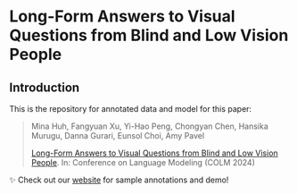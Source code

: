 # Long-Form Answers to Visual Questions from Blind and Low Vision People


## Introduction
This is the repository for annotated data and model for this paper: </br>

> Mina Huh, Fangyuan Xu, Yi-Hao Peng, Chongyan Chen, Hansika Murugu, Danna Gurari, Eunsol Choi, Amy Pavel
>
> [Long-Form Answers to Visual Questions from Blind and Low Vision People](). In: Conference on Language Modeling (COLM 2024)

✨ Check out our [website](https://minahuh.com/LFVQA) for sample annotations and demo!


